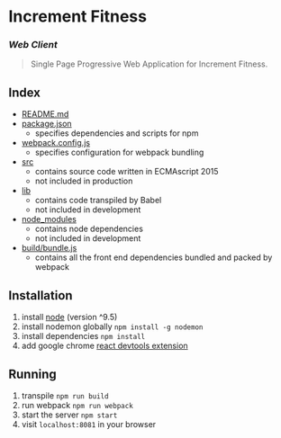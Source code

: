 # Increment Fitness
### _Web Client_

> Single Page Progressive Web Application for Increment Fitness.  

## Index
- [README.md](README.md)
- [package.json](package.json)
    - specifies dependencies and scripts for npm 
- [webpack.config.js](webpack.config.js)
    - specifies configuration for webpack bundling
- [src](src)
    - contains source code written in ECMAscript 2015
    - not included in production
- [lib](lib)
    - contains code transpiled by Babel
    - not included in development
- [node_modules](node_modules)
    - contains node dependencies
    - not included in development
- [build/bundle.js](build/bundle.js)
    - contains all the front end dependencies bundled and packed by webpack

## Installation
1. install [node](https://nodejs.org/en/) (version ^9.5)
2. install nodemon globally `npm install -g nodemon`
3. install dependencies `npm install`
4. add google chrome [react devtools extension](https://chrome.google.com/webstore/detail/react-developer-tools/fmkadmapgofadopljbjfkapdkoienihi/)

## Running
1. transpile `npm run build`
2. run webpack `npm run webpack`
3. start the server `npm start`
4. visit `localhost:8081` in your browser
